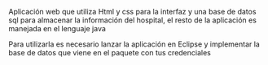 Aplicación web que utiliza Html y css para la interfaz y una base de datos sql para almacenar la información del hospital, el resto de la aplicación es manejada en el lenguaje java

Para utilizarla es necesario lanzar la aplicación en Eclipse y implementar la base de datos que viene en el paquete con tus credenciales
